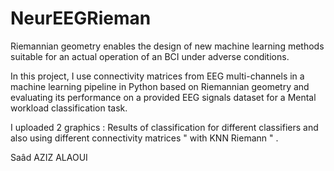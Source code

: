# NeurEEGRieman
Riemannian geometry enables the design of new machine learning methods suitable for an actual operation of an BCI under adverse conditions.

In this project,  I use connectivity matrices from EEG multi-channels in a machine learning pipeline in Python based on Riemannian geometry and evaluating its performance on a provided EEG signals dataset for a Mental workload classification task.

I uploaded 2 graphics : Results of classification for different classifiers and also using different connectivity matrices    " with KNN Riemann " .


Saâd AZIZ ALAOUI
